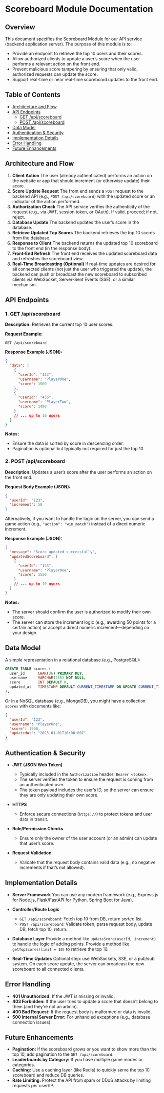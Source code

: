 # Scoreboard Module Documentation

## Overview

This document specifies the Scoreboard Module for our API service (backend application server). The purpose of this module is to:

- Provide an endpoint to retrieve the top 10 users and their scores.
- Allow authorized clients to update a user’s score when the user performs a relevant action on the front end.
- Prevent malicious score tampering by ensuring that only valid, authorized requests can update the score.
- Support real-time or near real-time scoreboard updates to the front end.

## Table of Contents

- [Architecture and Flow](#architecture-and-flow)
- [API Endpoints](#api-endpoints)
  - [GET /api/scoreboard](#1-get-apiscoreboard)
  - [POST /api/scoreboard](#2-post-apiscoreboard)
- [Data Model](#data-model)
- [Authentication & Security](#authentication--security)
- [Implementation Details](#implementation-details)
- [Error Handling](#error-handling)
- [Future Enhancements](#future-enhancements)

## Architecture and Flow

1. **Client Action**
   The user (already authenticated) performs an action on the website or app that should increment (or otherwise update) their score.
2. **Score Update Request**
   The front end sends a `POST` request to the backend API (e.g., `POST /api/scoreboard`) with the updated score or an indicator of the action performed.
3. **Authorization Check**
   The API service verifies the authenticity of the request (e.g., via JWT, session token, or OAuth). If valid, proceed; if not, reject.
4. **Database Update**
   The backend updates the user’s score in the database.
5. **Retrieve Updated Top Scores**
   The backend retrieves the top 10 scores from the database.
6. **Response to Client**
   The backend returns the updated top 10 scoreboard to the front end (in the response body).
7. **Front-End Refresh**
   The front end receives the updated scoreboard data and refreshes the scoreboard view.
8. **Real-Time Broadcasting (Optional)**
   If real-time updates are desired for all connected clients (not just the user who triggered the update), the backend can push or broadcast the new scoreboard to subscribed clients via WebSocket, Server-Sent Events (SSE), or a similar mechanism.

## API Endpoints

### 1. GET /api/scoreboard

**Description:**
Retrieves the current top 10 user scores.

**Request Example:**

```http
GET /api/scoreboard
```

**Response Example (JSON):**

```json
{
  "data": [
    {
      "userId": "123",
      "username": "PlayerOne",
      "score": 1500
    },
    {
      "userId": "456",
      "username": "PlayerTwo",
      "score": 1480
    }
    // ... up to 10 users
  ]
}
```

**Notes:**

- Ensure the data is sorted by score in descending order.
- Pagination is optional but typically not required for just the top 10.

### 2. POST /api/scoreboard

**Description:**
Updates a user’s score after the user performs an action on the front end.

**Request Body Example (JSON):**

```json
{
  "userId": "123",
  "increment": 50
}
```

Alternatively, if you want to handle the logic on the server, you can send a game action (e.g., `"action": "win_match"`) instead of a direct numeric increment.

**Response Example (JSON):**

```json
{
  "message": "Score updated successfully",
  "updatedScoreboard": [
    {
      "userId": "123",
      "username": "PlayerOne",
      "score": 1550
    }
    // ... up to 10 users
  ]
}
```

**Notes:**

- The server should confirm the user is authorized to modify their own score.
- The server can store the increment logic (e.g., awarding 50 points for a certain action) or accept a direct numeric increment—depending on your design.

## Data Model

A simple representation in a relational database (e.g., PostgreSQL):

```sql
CREATE TABLE scores (
  user_id      CHAR(36) PRIMARY KEY,
  username     VARCHAR(255) NOT NULL,
  score        INT DEFAULT 0,
  updated_at   TIMESTAMP DEFAULT CURRENT_TIMESTAMP ON UPDATE CURRENT_TIMESTAMP
);
```

Or in a NoSQL database (e.g., MongoDB), you might have a collection `scores` with documents like:

```json
{
  "userId": "123",
  "username": "PlayerOne",
  "score": 1500,
  "updatedAt": "2025-01-01T10:00:00Z"
}
```

## Authentication & Security

- **JWT (JSON Web Token)**

  - Typically included in the `Authorization` header: `Bearer <token>`.
  - The server verifies the token to ensure the request is coming from an authenticated user.
  - The token payload includes the user’s ID, so the server can ensure they are only updating their own score.
- **HTTPS**

  - Enforce secure connections (`https://`) to protect tokens and user data in transit.
- **Role/Permission Checks**

  - Ensure only the owner of the user account (or an admin) can update that user’s score.
- **Request Validation**

  - Validate that the request body contains valid data (e.g., no negative increments if that’s not allowed).

## Implementation Details

- **Server Framework**
  You can use any modern framework (e.g., Express.js for Node.js, Flask/FastAPI for Python, Spring Boot for Java).
- **Controller/Route Logic**

  - `GET /api/scoreboard`: Fetch top 10 from DB, return sorted list.
  - `POST /api/scoreboard`: Validate token, parse request body, update DB, fetch top 10, return.
- **Database Layer**
  Provide a method like `updateScore(userId, increment)` to handle the logic of adding points.
  Provide a method like `getTopScores(limit = 10)` to retrieve the top 10.
- **Real-Time Updates**
  Optional step: use WebSockets, SSE, or a pub/sub system.
  On each score update, the server can broadcast the new scoreboard to all connected clients.

## Error Handling

- **401 Unauthorized:** If the JWT is missing or invalid.
- **403 Forbidden:** If the user tries to update a score that doesn’t belong to them (and they’re not an admin).
- **400 Bad Request:** If the request body is malformed or data is invalid.
- **500 Internal Server Error:** For unhandled exceptions (e.g., database connection issues).

## Future Enhancements

- **Pagination:** If the scoreboard grows or you want to show more than the top 10, add pagination to the `GET /api/scoreboard`.
- **Leaderboards by Category:** If you have multiple game modes or categories.
- **Caching:** Use a caching layer (like Redis) to quickly serve the top 10 scoreboard and reduce DB queries.
- **Rate Limiting:** Protect the API from spam or DDoS attacks by limiting requests per user/IP.
